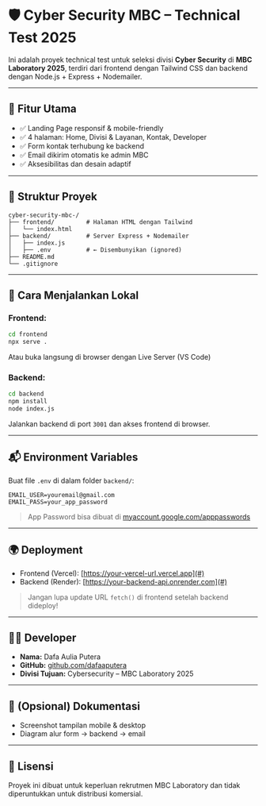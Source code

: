 # 🛡️ Cyber Security MBC – Technical Test 2025

Ini adalah proyek technical test untuk seleksi divisi **Cyber Security** di **MBC Laboratory 2025**, terdiri dari frontend dengan Tailwind CSS dan backend dengan Node.js + Express + Nodemailer.

---

## 🔧 Fitur Utama

- ✅ Landing Page responsif & mobile-friendly
- ✅ 4 halaman: Home, Divisi & Layanan, Kontak, Developer
- ✅ Form kontak terhubung ke backend
- ✅ Email dikirim otomatis ke admin MBC
- ✅ Aksesibilitas dan desain adaptif

---

## 📁 Struktur Proyek

```
cyber-security-mbc-/
├── frontend/         # Halaman HTML dengan Tailwind
│   └── index.html
├── backend/          # Server Express + Nodemailer
│   ├── index.js
│   ├── .env          # ← Disembunyikan (ignored)
├── README.md
└── .gitignore
```

---

## 🚀 Cara Menjalankan Lokal

### Frontend:
```bash
cd frontend
npx serve .
```
Atau buka langsung di browser dengan Live Server (VS Code)

### Backend:
```bash
cd backend
npm install
node index.js
```

Jalankan backend di port `3001` dan akses frontend di browser.

---

## 📬 Environment Variables

Buat file `.env` di dalam folder `backend/`:

```
EMAIL_USER=youremail@gmail.com
EMAIL_PASS=your_app_password
```

> App Password bisa dibuat di [myaccount.google.com/apppasswords](https://myaccount.google.com/apppasswords)

---

## 🌍 Deployment

- Frontend (Vercel): [https://your-vercel-url.vercel.app](#)
- Backend (Render): [https://your-backend-api.onrender.com](#)

> Jangan lupa update URL `fetch()` di frontend setelah backend dideploy!

---

## 👨‍💻 Developer

- **Nama:** Dafa Aulia Putera
- **GitHub:** [github.com/dafaaputera](https://github.com/dafaaputera)
- **Divisi Tujuan:** Cybersecurity – MBC Laboratory 2025

---

## 📸 (Opsional) Dokumentasi

- Screenshot tampilan mobile & desktop
- Diagram alur form → backend → email

---

## 📜 Lisensi

Proyek ini dibuat untuk keperluan rekrutmen MBC Laboratory dan tidak diperuntukkan untuk distribusi komersial.